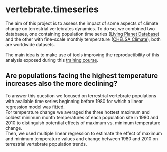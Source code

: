 # vertebrate.timeseries

The aim of this project is to assess the impact of some aspects of climate change on terrestrial vertebrates dynamics. To do so, we combined two databases, one containing population time series ([Living Planet Database](https://livingplanetindex.org/data_portal)) and the other with fine-scale monthly temperature ([CHELSA Climate](https://chelsa-climate.org/)), both are worldwide datasets.  

The main idea is to make use of tools improving the reproductibility of this analysis exposed during this [training course](https://rdatatoolbox.github.io/).

## Are populations facing the highest temperature increases also the more declining?

To answer this question we focused on terrestrial vertebrate populations with available time series beginning before 1980 for which a linear regression model was fitted.  
For temperature change we averaged the three hottest maximum and coldest minimum month temperatures of each population site in 1980 and 2010 to distinguish potential effects of maximum vs. minimum temperature change.  
Then, we used multiple linear regression to estimate the effect of maximum and minimum temperature values and change between 1980 and 2010 on terrestrial vertebrate population trends.
